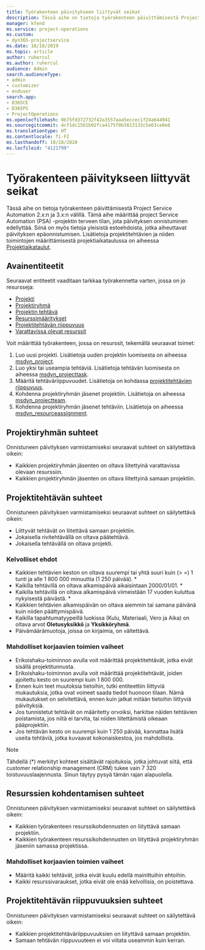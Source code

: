 ```yaml
---
title: Työrakenteen päivitykseen liittyvät seikat
description: Tässä aihe on tietoja työrakenteen päivittämisestä Project Service Automation 2.x:n ja 3.x:n välillä.
manager: kfend
ms.service: project-operations
ms.custom:
- dyn365-projectservice
ms.date: 10/18/2019
ms.topic: article
author: ruhercul
ms.author: ruhercul
audience: Admin
search.audienceType:
- admin
- customizer
- enduser
search.app:
- D365CE
- D365PS
- ProjectOperations
ms.openlocfilehash: 0b75fd372732f42a3557aaa5eccec1f24a644941
ms.sourcegitcommit: 4cf1dc1561b92fca4175f0b3813133c5e63ce8e6
ms.translationtype: HT
ms.contentlocale: fi-FI
ms.lasthandoff: 10/28/2020
ms.locfileid: "4121799"
---
```

# <a name="upgrade-considerations-for-the-work-breakdown-structure"></a>Työrakenteen päivitykseen liittyvät seikat
Tässä aihe on tietoja työrakenteen päivittämisestä Project Service Automation 2.x:n ja 3.x:n välillä. Tämä aihe määrittää project Service Automation (PSA) -projektin terveen tilan, jota päivityksen onnistuminen edellyttää. Siinä on myös tietoja yleisistä estoehdoista, jotka aiheuttavat päivityksen epäonnistumisen. Lisätietoja projektitehtävien ja niiden toimintojen määrittämisestä projektiaikataulussa on aiheessa [Projektiaikataulut](project-creating.md).

## <a name="key-entities"></a>Avainentiteetit
Seuraavat entiteetit vaaditaan tarkkaa työrakennetta varten, jossa on jo resursseja:

- [Projekti](https://docs.microsoft.com/dynamics365/customerengagement/on-premises/developer/entities/msdyn_project)
- [Projektiryhmä](https://docs.microsoft.com/dynamics365/customerengagement/on-premises/developer/entities/msdyn_projectteam)
- [Projektin tehtävä](https://docs.microsoft.com/dynamics365/customerengagement/on-premises/developer/entities/msdyn_projecttask)
- [Resurssimääritykset](https://docs.microsoft.com/dynamics365/customerengagement/on-premises/developer/entities/msdyn_resourceassignment)
- [Projektitehtävän riippuvuus](https://docs.microsoft.com/dynamics365/customerengagement/on-premises/developer/entities/msdyn_projecttaskdependency)
- [Varattavissa olevat resurssit](https://docs.microsoft.com/dynamics365/customerengagement/on-premises/developer/entities/bookableresource)

Voit määrittää työrakenteen, jossa on resurssit, tekemällä seuraavat toimet:

1. Luo uusi projekti. Lisätietoja uuden projektin luomisesta on aiheessa [msdyn_project](https://docs.microsoft.com/dynamics365/customerengagement/on-premises/developer/entities/msdyn_project).
2. Luo yksi tai useampia tehtäviä. Lisätietoja tehtävän luomisesta on aiheessa [msdyn_projecttask](https://docs.microsoft.com/dynamics365/customerengagement/on-premises/developer/entities/msdyn_projecttask).
3. Määritä tehtäväriippuvuudet. Lisätietoja on kohdassa [projektitehtävien riippuvuus](https://docs.microsoft.com/dynamics365/customerengagement/on-premises/developer/entities/msdyn_projecttaskdependency).
4. Kohdenna projektiryhmän jäsenet projektiin. Lisätietoja on aiheessa [msdyn_projectteam](https://docs.microsoft.com/dynamics365/customerengagement/on-premises/developer/entities/msdyn_projectteam).
5. Kohdenna projektiryhmän jäsenet tehtäviin. Lisätietoja on aiheessa [msdyn_resourceassignment](https://docs.microsoft.com/dynamics365/customerengagement/on-premises/developer/entities/msdyn_resourceassignment).

## <a name="project-team-relationships"></a>Projektiryhmän suhteet

Onnistuneen päivityksen varmistamiseksi seuraavat suhteet on säilytettävä oikein:
- Kaikkien projektiryhmän jäsenten on oltava liitettyinä varattavissa olevaan resurssiin.
- Kaikkien projektiryhmän jäsenten on oltava liitettyinä samaan projektiin. 

## <a name="project-task-relationships"></a>Projektitehtävän suhteet
Onnistuneen päivityksen varmistamiseksi seuraavat suhteet on säilytettävä oikein:

- Liittyvät tehtävät on liitettävä samaan projektiin.
- Jokaisella rivitehtävällä on oltava päätehtävä.
- Jokaisella tehtävällä on oltava projekti.

### <a name="valid-conditions"></a>Kelvolliset ehdot

- Kaikkien tehtävien keston on oltava suurempi tai yhtä suuri kuin (> =) 1 tunti ja alle 1 800 000 minuuttia (1 250 päivää). *
- Kaikilla tehtävillä on oltava alkamispäivä aikaisintaan 2000/01/01. *
- Kaikilla tehtävillä on oltava alkamispäivä viimeistään 17 vuoden kuluttua nykyisestä päivästä. *
- Kaikkien tehtävien alkamispäivän on oltava aiemmin tai samana päivänä kuin niiden päättymispäivä.
- Kaikilla tapahtumatyypeillä luokissa (Kulu, Materiaali, Vero ja Aika) on oltava arvot **Oletusyksikkö** ja **Yksikköryhmä**.
- Päivämäärämuotoja, joissa on kirjaimia, on vältettävä.

### <a name="potential-mitigation-steps"></a>Mahdolliset korjaavien toimien vaiheet
- Erikoishaku-toiminnon avulla voit määrittää projektitehtävät, jotka eivät sisällä projektitunnusta.
- Erikoishaku-toiminnon avulla voit määrittää projektitehtävät, joiden ajoitettu kesto on suurempi kuin 1 800 000.
- Ennen kuin teet muutoksia tietoihin, tutki entiteettiin liittyviä mukautuksia, jotka ovat voineet saada tiedot huonoon tilaan. Nämä mukautukset on selvitettävä, ennen kuin jatkat mitään tietoihin liittyviä päivityksiä.
- Jos tunnistetut tehtävät on määritetty orvoiksi, harkitse näiden tehtävien poistamista, jos niitä ei tarvita, tai niiden liitettämistä oikeaan pääprojektiin.
- Jos tehtävän kesto on suurempi kuin 1 250 päivää, kannattaa lisätä useita tehtäviä, jotka kuvaavat kokonaiskestoa, jos mahdollista.

> [!NOTE]
> Tähdellä (\*) merkityt kohteet sisältävät rajoituksia, jotka johtuvat siitä, että customer relationship management (CRM) tukee vain 7 320 toistuvuuslaajennusta. Sinun täytyy pysyä tämän rajan alapuolella.

## <a name="resource-assignment-relationships"></a>Resurssien kohdentamisen suhteet
Onnistuneen päivityksen varmistamiseksi seuraavat suhteet on säilytettävä oikein:

- Kaikkien työrakenteen resurssikohdennusten on liityttävä samaan projektiin.
- Kaikkien työrakenteen resurssikohdennusten on liityttävä projektiryhmän jäseniin samassa projektissa.

### <a name="potential-mitigation-steps"></a>Mahdolliset korjaavien toimien vaiheet
- Määritä kaikki tehtävät, jotka eivät kuulu edellä mainittuihin ehtoihin.  
- Kaikki resurssivaraukset, jotka eivät ole enää kelvollisia, on poistettava.

## <a name="project-task-dependency-relationships"></a>Projektitehtävän riippuvuuksien suhteet
Onnistuneen päivityksen varmistamiseksi seuraavat suhteet on säilytettävä oikein:

- Kaikkien projektitehtäväriippuvuuksien on liityttävä samaan projektiin.
- Samaan tehtävän riippuvuuteen ei voi viitata useammin kuin kerran.

